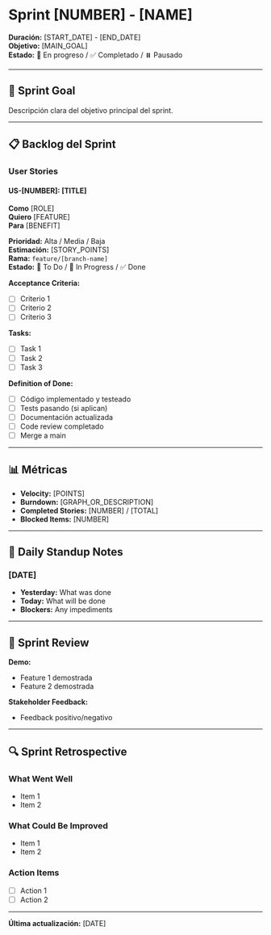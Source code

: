 # Sprint [NUMBER] - [NAME]

**Duración:** [START_DATE] - [END_DATE]  
**Objetivo:** [MAIN_GOAL]  
**Estado:** 🚧 En progreso / ✅ Completado / ⏸️ Pausado

---

## 🎯 Sprint Goal

Descripción clara del objetivo principal del sprint.

---

## 📋 Backlog del Sprint

### User Stories

#### US-[NUMBER]: [TITLE]
**Como** [ROLE]  
**Quiero** [FEATURE]  
**Para** [BENEFIT]

**Prioridad:** Alta / Media / Baja  
**Estimación:** [STORY_POINTS]  
**Rama:** `feature/[branch-name]`  
**Estado:** 📝 To Do / 🚧 In Progress / ✅ Done

**Acceptance Criteria:**
- [ ] Criterio 1
- [ ] Criterio 2
- [ ] Criterio 3

**Tasks:**
- [ ] Task 1
- [ ] Task 2
- [ ] Task 3

**Definition of Done:**
- [ ] Código implementado y testeado
- [ ] Tests pasando (si aplican)
- [ ] Documentación actualizada
- [ ] Code review completado
- [ ] Merge a main

---

## 📊 Métricas

- **Velocity:** [POINTS]
- **Burndown:** [GRAPH_OR_DESCRIPTION]
- **Completed Stories:** [NUMBER] / [TOTAL]
- **Blocked Items:** [NUMBER]

---

## 🔄 Daily Standup Notes

### [DATE]
- **Yesterday:** What was done
- **Today:** What will be done
- **Blockers:** Any impediments

---

## 📝 Sprint Review

**Demo:**
- Feature 1 demostrada
- Feature 2 demostrada

**Stakeholder Feedback:**
- Feedback positivo/negativo

---

## 🔍 Sprint Retrospective

### What Went Well
- Item 1
- Item 2

### What Could Be Improved
- Item 1
- Item 2

### Action Items
- [ ] Action 1
- [ ] Action 2

---

**Última actualización:** [DATE]

